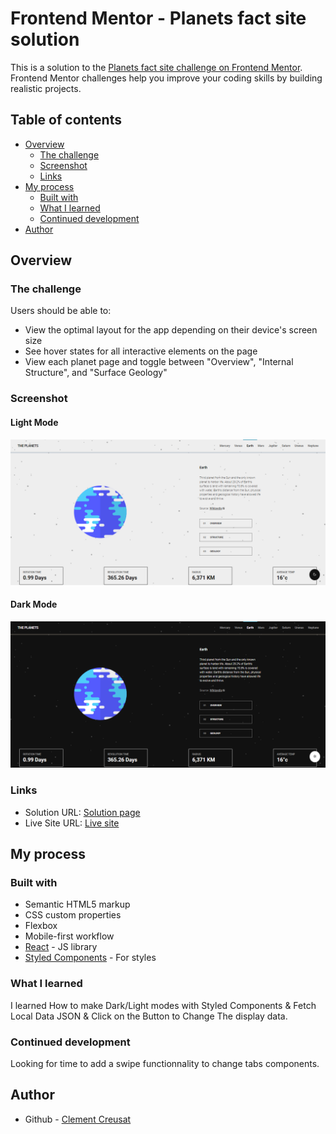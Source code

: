 # Frontend Mentor - Planets fact site solution

This is a solution to the [Planets fact site challenge on Frontend Mentor](https://www.frontendmentor.io/challenges/planets-fact-site-gazqN8w_f). Frontend Mentor challenges help you improve your coding skills by building realistic projects.

## Table of contents

- [Overview](#overview)
  - [The challenge](#the-challenge)
  - [Screenshot](#screenshot)
  - [Links](#links)
- [My process](#my-process)
  - [Built with](#built-with)
  - [What I learned](#what-i-learned)
  - [Continued development](#continued-development)
- [Author](#author)

## Overview

### The challenge

Users should be able to:

- View the optimal layout for the app depending on their device's screen size
- See hover states for all interactive elements on the page
- View each planet page and toggle between "Overview", "Internal Structure", and "Surface Geology"

### Screenshot

#### Light Mode

![](./public/images/light-screenshot.png)

#### Dark Mode

![](./public/images/dark-screenshot.png)

### Links

- Solution URL: [Solution page](https://github.com/nejmiyassine01/planets-fact)
- Live Site URL: [Live site]()

## My process

### Built with

- Semantic HTML5 markup
- CSS custom properties
- Flexbox
- Mobile-first workflow
- [React](https://reactjs.org/) - JS library
- [Styled Components](https://styled-components.com/) - For styles

### What I learned

I learned How to make Dark/Light modes with Styled Components & Fetch Local Data JSON & Click on the Button to Change The display data.

### Continued development

Looking for time to add a swipe functionnality to change tabs components.

## Author

- Github - [Clement Creusat](https://github.com/nejmiyassine01)
